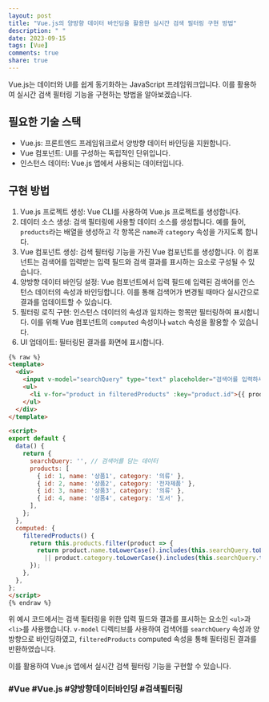 ```yaml
---
layout: post
title: "Vue.js의 양방향 데이터 바인딩을 활용한 실시간 검색 필터링 구현 방법"
description: " "
date: 2023-09-15
tags: [Vue]
comments: true
share: true
---
```


Vue.js는 데이터와 UI를 쉽게 동기화하는 JavaScript 프레임워크입니다. 이를 활용하여 실시간 검색 필터링 기능을 구현하는 방법을 알아보겠습니다.

## 필요한 기술 스택
- Vue.js: 프론트엔드 프레임워크로서 양방향 데이터 바인딩을 지원합니다.
- Vue 컴포넌트: UI를 구성하는 독립적인 단위입니다.
- 인스턴스 데이터: Vue.js 앱에서 사용되는 데이터입니다.

## 구현 방법
1. Vue.js 프로젝트 생성: Vue CLI를 사용하여 Vue.js 프로젝트를 생성합니다.
2. 데이터 소스 생성: 검색 필터링에 사용할 데이터 소스를 생성합니다. 예를 들어, `products`라는 배열을 생성하고 각 항목은 `name`과 `category` 속성을 가지도록 합니다.
3. Vue 컴포넌트 생성: 검색 필터링 기능을 가진 Vue 컴포넌트를 생성합니다. 이 컴포넌트는 검색어를 입력받는 입력 필드와 검색 결과를 표시하는 요소로 구성될 수 있습니다.
4. 양방향 데이터 바인딩 설정: Vue 컴포넌트에서 입력 필드에 입력된 검색어를 인스턴스 데이터의 속성과 바인딩합니다. 이를 통해 검색어가 변경될 때마다 실시간으로 결과를 업데이트할 수 있습니다.
5. 필터링 로직 구현: 인스턴스 데이터의 속성과 일치하는 항목만 필터링하여 표시합니다. 이를 위해 Vue 컴포넌트의 `computed` 속성이나 `watch` 속성을 활용할 수 있습니다.
6. UI 업데이트: 필터링된 결과를 화면에 표시합니다.

```html
{% raw %}
<template>
  <div>
    <input v-model="searchQuery" type="text" placeholder="검색어를 입력하세요" />
    <ul>
      <li v-for="product in filteredProducts" :key="product.id">{{ product.name }}</li>
    </ul>
  </div>
</template>

<script>
export default {
  data() {
    return {
      searchQuery: '', // 검색어를 담는 데이터
      products: [
        { id: 1, name: '상품1', category: '의류' },
        { id: 2, name: '상품2', category: '전자제품' },
        { id: 3, name: '상품3', category: '의류' },
        { id: 4, name: '상품4', category: '도서' },
      ],
    };
  },
  computed: {
    filteredProducts() {
      return this.products.filter(product => {
        return product.name.toLowerCase().includes(this.searchQuery.toLowerCase())
          || product.category.toLowerCase().includes(this.searchQuery.toLowerCase());
      });
    },
  },
};
</script>
{% endraw %}
```

위 예시 코드에서는 검색 필터링을 위한 입력 필드와 결과를 표시하는 요소인 `<ul>`과 `<li>`를 사용했습니다. `v-model` 디렉티브를 사용하여 검색어를 `searchQuery` 속성과 양방향으로 바인딩하였고, `filteredProducts` computed 속성을 통해 필터링된 결과를 반환하였습니다.

이를 활용하여 Vue.js 앱에서 실시간 검색 필터링 기능을 구현할 수 있습니다.

### #Vue #Vue.js #양방향데이터바인딩 #검색필터링